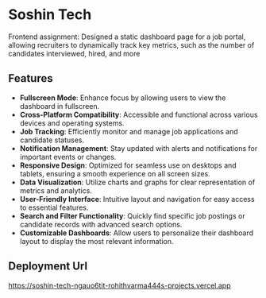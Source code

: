 
# Soshin Tech

Frontend assignment: Designed a static dashboard page for a job portal, allowing recruiters to dynamically track key metrics, such as the number of candidates interviewed, hired, and more


## Features



- **Fullscreen Mode**: Enhance focus by allowing users to view the dashboard in fullscreen.
- **Cross-Platform Compatibility**: Accessible and functional across various devices and operating systems.
- **Job Tracking**: Efficiently monitor and manage job applications and candidate statuses.
- **Notification Management**: Stay updated with alerts and notifications for important events or changes.
- **Responsive Design**: Optimized for seamless use on desktops and tablets, ensuring a smooth experience on all screen sizes.
- **Data Visualization**: Utilize charts and graphs for clear representation of metrics and analytics.
- **User-Friendly Interface**: Intuitive layout and navigation for easy access to essential features.
- **Search and Filter Functionality**: Quickly find specific job postings or candidate records with advanced search options.
- **Customizable Dashboards**: Allow users to personalize their dashboard layout to display the most relevant information.




## Deployment Url
https://soshin-tech-ngauo6tit-rohithvarma444s-projects.vercel.app

